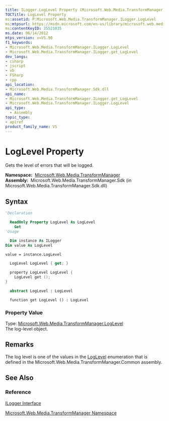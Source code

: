 ```yaml
---
title: ILogger.LogLevel Property (Microsoft.Web.Media.TransformManager)
TOCTitle: LogLevel Property
ms:assetid: P:Microsoft.Web.Media.TransformManager.ILogger.LogLevel
ms:mtpsurl: https://msdn.microsoft.com/en-us/library/microsoft.web.media.transformmanager.ilogger.loglevel(v=VS.90)
ms:contentKeyID: 35521035
ms.date: 06/14/2012
mtps_version: v=VS.90
f1_keywords:
- Microsoft.Web.Media.TransformManager.ILogger.LogLevel
- Microsoft.Web.Media.TransformManager.ILogger.get_LogLevel
dev_langs:
- csharp
- jscript
- vb
- FSharp
- cpp
api_location:
- Microsoft.Web.Media.TransformManager.Sdk.dll
api_name:
- Microsoft.Web.Media.TransformManager.ILogger.get_LogLevel
- Microsoft.Web.Media.TransformManager.ILogger.LogLevel
api_type:
  - Assembly
topic_type:
- apiref
product_family_name: VS
---
```


# LogLevel Property

Gets the level of errors that will be logged.

**Namespace:**  [Microsoft.Web.Media.TransformManager](microsoft-web-media-transformmanager-namespace.md)  
**Assembly:**  Microsoft.Web.Media.TransformManager.Sdk (in Microsoft.Web.Media.TransformManager.Sdk.dll)

## Syntax

```vb
'Declaration

  ReadOnly Property LogLevel As LogLevel
    Get
'Usage

  Dim instance As ILogger
Dim value As LogLevel

value = instance.LogLevel
```

```csharp
  LogLevel LogLevel { get; }
```

```cpp
  property LogLevel LogLevel {
    LogLevel get ();
}
```

``` fsharp
  abstract LogLevel : LogLevel
```

```jscript
  function get LogLevel () : LogLevel
```

### Property Value

Type: [Microsoft.Web.Media.TransformManager.LogLevel](loglevel-enumeration-microsoft-web-media-transformmanager.md)  
The log-level object.  

## Remarks

The log level is one of the values in the [LogLevel](loglevel-enumeration-microsoft-web-media-transformmanager.md) enumeration that is defined in the Microsoft.Web.Media.TransformManager.Common assembly.

## See Also

### Reference

[ILogger Interface](ilogger-interface-microsoft-web-media-transformmanager.md)

[Microsoft.Web.Media.TransformManager Namespace](microsoft-web-media-transformmanager-namespace.md)

